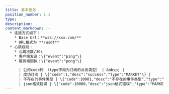 ```yaml
---
title: 基本信息
position_number: 1.1
type:
description:
content_markdown: |-
  * 连接方式如下：
    * Base Url：**wss://xxx.com/**
    * URL格式为 **/usdt**
  * 心跳规则：
    * 心跳次数/30s
    * 客户端发送：\{"event":"ping"\}
    * 服务端回执：\{"event":"pong"\}

      | 公用code码 （type字段为订阅的业务类型） | &nbsp; |
      | 成功订阅 | \{"code":1,"desc":"success","type":"MARKET"\} |
      | 不存在的事件类型 | \{"code":10001,"desc":"不存在的事件类型","type":"MARKET"\} |
      | json格式错误 | \{"code":10000,"desc":"json格式错误","type":"MARKET"\} |
---
```


